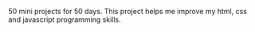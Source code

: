 50 mini projects for 50 days.
This project helps me improve my html, css and javascript programming skills.
